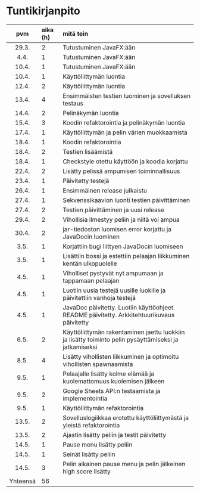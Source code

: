 # Tuntikirjanpito

| pvm | aika (h) | mitä tein  |
| :----:|:-----| :-----|
| 29.3. | 2    | Tutustuminen JavaFX:ään |
| 4.4.  | 1    | Tutustuminen JavaFX:ään |
| 10.4. | 1    | Tutustuminen JavaFX:ään |
| 10.4. | 1    | Käyttöliittymän luontia |
| 12.4. | 2    | Käyttöliittymän luontia |
| 13.4. | 4    | Ensimmäisten testien luominen ja sovelluksen testaus |
| 14.4. | 2    | Pelinäkymän luontia |
| 15.4. | 3    | Koodin refaktorointia ja pelinäkymän luontia |
| 17.4. | 1    | Käyttöliittymän ja pelin värien muokkaamista |
| 18.4. | 1    | Koodin refaktorointia |
| 18.4. | 2    | Testien lisäämistä |
| 18.4. | 1    | Checkstyle otettu käyttöön ja koodia korjattu |
| 22.4. | 2    | Lisätty pelissä ampumisen toiminnallisuus |
| 23.4. | 1    | Päivitetty testejä |
| 26.4. | 1    | Ensimmäinen release julkaistu |
| 27.4. | 1    | Sekvenssikaavion luonti testien päivittäminen |
| 27.4. | 2    | Testien päivittäminen ja uusi release |
| 29.4. | 2    | Vihollisia ilmestyy peliin ja niitä voi ampua |
| 30.4. | 2    | jar-tiedoston luomisen error korjattu ja JavaDocin luominen |
| 3.5.  | 1    | Korjattiin bugi liittyen JavaDocin luomiseen |
| 3.5.  | 1    | Lisättiin bossi ja estettiin pelaajan liikkuminen kentän ulkopuolelle |
| 4.5.  | 1    | Viholliset pystyvät nyt ampumaan ja tappamaan pelaajan |
| 4.5.  | 1    | Luotiin uusia testejä uusille luokille ja päivitettiin vanhoja testejä |
| 4.5.  | 1    | JavaDoc päivitetty. Luotiin käyttöohjeet. README päivitetty. Arkkitehtuurikuvaus päivitetty |
| 6.5.  | 2    | Käyttöliittymän rakentaminen jaettu luokkiin ja lisätty toiminto pelin pysäyttämiseksi ja jatkamiseksi |
| 8.5.  | 4    | Lisätty vihollisten liikkuminen ja optimoitu vihollisten spawnaamista |
| 9.5.  | 1    | Pelaajalle lisätty kolme elämää ja kuolemattomuus kuolemisen jälkeen |
| 9.5.  | 2    | Google Sheets API:n testaamista ja implementointia |
| 9.5.  | 1    | Käyttöliittymän refaktorointia |
| 13.5.  | 2    | Sovelluslogiikkaa erotettu käyttöliittymästä ja yleistä refaktorointia |
| 13.5.  | 2    | Ajastin lisätty peliin ja testit päivitetty |
| 14.5.  | 1    | Pause menu lisätty peliin |
| 14.5.  | 1    | Seinät lisätty peliin |
| 14.5.  | 3    | Pelin aikainen pause menu ja pelin jälkeinen high score lisätty |
| Yhteensä | 56    |
